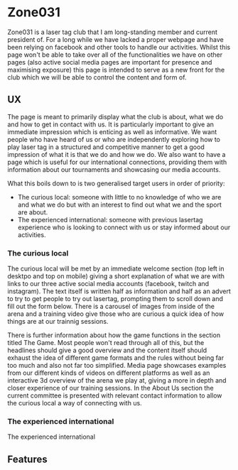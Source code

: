 # Zone031

Zone031 is a laser tag club that I am long-standing member and current president of. For a long while we have lacked
a proper webpage and have been relying on facebook and other tools to handle our activities. Whilst this page won't 
be able to take over all of the functionalities we have on other pages (also active social media pages are important
for presence and maximising exposure) this page is intended to serve as a new front for the club which we will be able
to control the content and form of. 

## UX

The page is meant to primarily display what the club is about, what we do and how to get in contact with us. It is 
particularly important to give an immediate impression which is enticing as well as informative. We want people who
have heard of us or who are independently exploring how to play laser tag in a structured and competitive manner to
get a good impression of what it is that we do and how we do. We also want to have a page which is useful for our
international connections, providing them with information about our tournaments and showcasing our media accounts.

What this boils down to is two generalised target users in order of priority:
* The curious local: someone with little to no knowledge of who we are and what we do but with an interest to find out 
what we and the sport are about. 
* The experienced international: someone with previous lasertag experience who is looking to connect with us or stay informed
about our activities. 

### The curious local

The curious local will be met by an immediate welcome section (top left in desktpo and top on mobile) giving a short explanation
of what we are with links to our three active social media accounts (facebook, twitch and instagram). The text itself 
is written half as information and half as an advert to try to get people to try out lasertag, prompting them to scroll down
and fill out the form below. There is a carousel of images from inside of the arena and a training video give those who are 
curious a quick idea of how things are at our trainnig sessions.

There is further information about how the game functions in the section titled The Game. Most people won't read through all
of this, but the headlines should give a good overview and the content itself should exhaust the idea of different game formats
and the rules without being far too much and also not far too simplified. Media page showcases examples from our different kinds
of videos on different platforms as well as an interactive 3d overview of the arena we play at, giving a more in depth and closer
experience of our training sessions. In the About Us section the current committee is presented with relevant contact information
to allow the curious local a way of connecting with us.

### The experienced international

The experienced international 

## Features